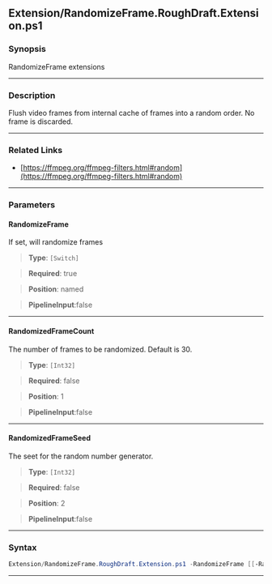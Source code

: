 
Extension/RandomizeFrame.RoughDraft.Extension.ps1
-------------------------------------------------
### Synopsis
RandomizeFrame extensions

---
### Description

Flush video frames from internal cache of frames into a random order. No frame is discarded.

---
### Related Links
* [https://ffmpeg.org/ffmpeg-filters.html#random](https://ffmpeg.org/ffmpeg-filters.html#random)



---
### Parameters
#### **RandomizeFrame**

If set, will randomize frames



> **Type**: ```[Switch]```

> **Required**: true

> **Position**: named

> **PipelineInput**:false



---
#### **RandomizedFrameCount**

The number of frames to be randomized.  Default is 30.



> **Type**: ```[Int32]```

> **Required**: false

> **Position**: 1

> **PipelineInput**:false



---
#### **RandomizedFrameSeed**

The seet for the random number generator.



> **Type**: ```[Int32]```

> **Required**: false

> **Position**: 2

> **PipelineInput**:false



---
### Syntax
```PowerShell
Extension/RandomizeFrame.RoughDraft.Extension.ps1 -RandomizeFrame [[-RandomizedFrameCount] <Int32>] [[-RandomizedFrameSeed] <Int32>] [<CommonParameters>]
```
---




